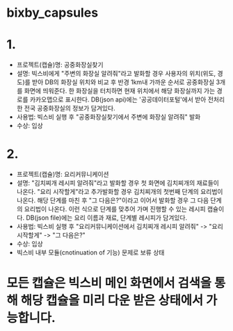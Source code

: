 # bixby_capsules

# 1.
- 프로젝트(캡슐)명: 공중화장실찾기
- 설명: 빅스비에게 "주변의 화장실 알려줘"라고 발화할 경우 사용자의 위치(위도, 경도)를 받아 DB의 화장실 위치와 비교 후 반경 1km내 가까운 순서로 공중화장실 3개를 화면에 띄워준다.  한 화장실을 터치하면 현재 위치에서 해당 화장실까지 가는 경로를 카카오맵으로 표시한다. DB(json api)에는 '공공데이터포털'에서 받아 전처리한 전국 공중화장실의 정보가 담겨있다.
- 사용법: 빅스비 실행 후 "공중화장실찾기에서 주변에 화장실 알려줘" 발화
- 수상: 입상

# 2.
- 프로젝트(캡슐)명: 요리커뮤니케이션
- 설명: "김치찌개 레시피 알려줘"라고 발화할 경우 첫 화면에 김치찌개의 재료들이 나온다. "요리 시작할게"라고 추가발화할 경우 김치찌개의 첫번째 단계의 요리법이 나온다. 해당 단계를 마친 후 "그 다음은?"이라고 이어서 발화할 경우 그 다음 단계의 요리법이 나온다. 이런 식으로 단계를 맞추어 가며 진행할 수 있는 레시피 캡슐이다. DB(json file)에는 요리 이름과 재료, 단계별 레시피가 담겨있다.
- 사용법: 빅스비 실행 후 "요리커뮤니케이션에서 김치찌개 레시피 알려줘" -> "요리 시작할게" -> "그 다음은?"
- 수상: 입상
- 빅스비 내부 모듈(cnotinuation of 기능) 문제로 보류 상태

# 모든 캡슐은 빅스비 메인 화면에서 검색을 통해 해당 캡슐을 미리 다운 받은 상태에서 가능합니다.
